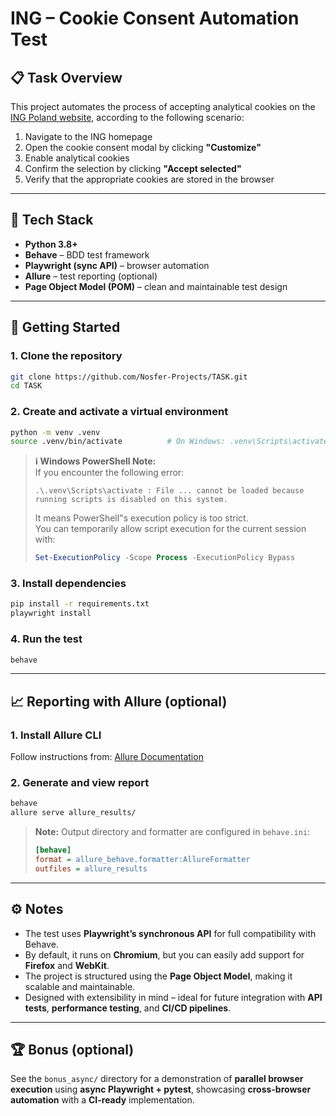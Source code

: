 # ING – Cookie Consent Automation Test

## 📋 Task Overview

This project automates the process of accepting analytical cookies on the [ING Poland website](https://www.ing.pl), according to the following scenario:

1. Navigate to the ING homepage
2. Open the cookie consent modal by clicking **"Customize"**
3. Enable analytical cookies
4. Confirm the selection by clicking **"Accept selected"**
5. Verify that the appropriate cookies are stored in the browser

---

## 🧪 Tech Stack

- **Python 3.8+**
- **Behave** – BDD test framework
- **Playwright (sync API)** – browser automation
- **Allure** – test reporting (optional)
- **Page Object Model (POM)** – clean and maintainable test design

---

## 🚀 Getting Started

### 1. Clone the repository

```bash
git clone https://github.com/Nosfer-Projects/TASK.git
cd TASK
```

### 2. Create and activate a virtual environment

```bash
python -m venv .venv
source .venv/bin/activate          # On Windows: .venv\Scripts\activate
```

> **ℹ️ Windows PowerShell Note:**\
> If you encounter the following error:
>
> ```
> .\.venv\Scripts\activate : File ... cannot be loaded because running scripts is disabled on this system.
> ```
>
> It means PowerShell"s execution policy is too strict.\
> You can temporarily allow script execution for the current session with:
>
> ```powershell
> Set-ExecutionPolicy -Scope Process -ExecutionPolicy Bypass
> ```

### 3. Install dependencies

```bash
pip install -r requirements.txt
playwright install
```

### 4. Run the test

```bash
behave
```

---

## 📈 Reporting with Allure (optional)

### 1. Install Allure CLI

Follow instructions from: [Allure Documentation](https://docs.qameta.io/allure/#_get_started)

### 2. Generate and view report

```bash
behave
allure serve allure_results/
```

> **Note:** Output directory and formatter are configured in `behave.ini`:
>
> ```ini
> [behave]
> format = allure_behave.formatter:AllureFormatter
> outfiles = allure_results
> ```

---

## ⚙️ Notes

- The test uses **Playwright’s synchronous API** for full compatibility with Behave.
- By default, it runs on **Chromium**, but you can easily add support for **Firefox** and **WebKit**.
- The project is structured using the **Page Object Model**, making it scalable and maintainable.
- Designed with extensibility in mind – ideal for future integration with **API tests**, **performance testing**, and **CI/CD pipelines**.

---

## 🏆 Bonus (optional)

See the `bonus_async/` directory for a demonstration of **parallel browser execution** using **async Playwright + pytest**, showcasing **cross-browser automation** with a **CI-ready** implementation.

